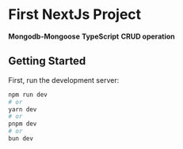 # First NextJs Project
**Mongodb-Mongoose**
**TypeScript**
**CRUD operation**

## Getting Started

First, run the development server:

```bash
npm run dev
# or
yarn dev
# or
pnpm dev
# or
bun dev
```




